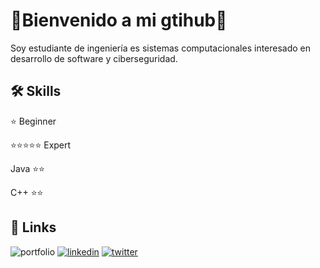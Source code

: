 
#  🔴Bienvenido a mi gtihub🔴

Soy estudiante de ingeniería es sistemas computacionales interesado en desarrollo de software y ciberseguridad.

## 🛠 Skills

⭐ Beginner

⭐⭐⭐⭐⭐ Expert

Java ⭐⭐

C++ ⭐⭐


## 🔗 Links
![portfolio](https://img.shields.io/badge/my_portfolio-000?style=for-the-badge&logo=ko-fi&logoColor=white)
[![linkedin](https://img.shields.io/badge/linkedin-0A66C2?style=for-the-badge&logo=linkedin&logoColor=white)](https://www.linkedin.com/)
[![twitter](https://img.shields.io/badge/twitter-1DA1F2?style=for-the-badge&logo=twitter&logoColor=white)](https://twitter.com/)
